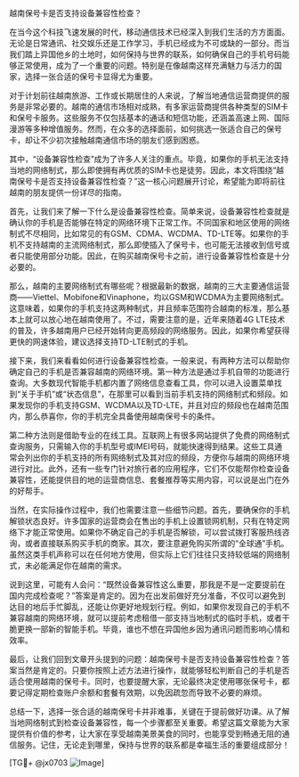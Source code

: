 越南保号卡是否支持设备兼容性检查？

在当今这个科技飞速发展的时代，移动通信技术已经深入到我们生活的方方面面。无论是日常通讯、社交娱乐还是工作学习，手机已经成为不可或缺的一部分。而当我们踏上异国他乡的土地时，如何保持与世界的联系，如何确保自己的手机号码能够正常使用，成为了一个重要的问题。特别是在像越南这样充满魅力与活力的国家，选择一张合适的保号卡显得尤为重要。

对于计划前往越南旅游、工作或长期居住的人来说，了解当地通信运营商提供的服务是非常必要的。越南的通信市场相对成熟，有多家运营商提供各种类型的SIM卡和保号卡服务。这些服务不仅包括基本的通话和短信功能，还涵盖高速上网、国际漫游等多种增值服务。然而，在众多的选择面前，如何挑选一张适合自己的保号卡，却让不少初次接触越南通信市场的朋友们感到困惑。

其中，“设备兼容性检查”成为了许多人关注的重点。毕竟，如果你的手机无法支持当地的网络制式，那么即使拥有再优质的SIM卡也是徒劳。因此，本文将围绕“越南保号卡是否支持设备兼容性检查？”这一核心问题展开讨论，希望能为即将前往越南的朋友提供一份详尽的指南。

首先，让我们来了解一下什么是设备兼容性检查。简单来说，设备兼容性检查就是确认你的手机是否能够在特定的网络环境下正常工作。不同国家和地区使用的网络制式不尽相同，比如常见的有GSM、CDMA、WCDMA、TD-LTE等。如果你的手机不支持越南的主流网络制式，那么即使插入了保号卡，也可能无法接收到信号或者只能使用部分功能。因此，在购买越南保号卡之前，进行设备兼容性检查是十分必要的。

那么，越南的主要网络制式有哪些呢？根据最新的数据，越南的三大主要通信运营商——Viettel、Mobifone和Vinaphone，均以GSM和WCDMA为主要网络制式。这意味着，如果你的手机支持这两种制式，并且频率范围符合越南的标准，那么基本上就可以放心地在越南使用了。不过，需要注意的是，近年来随着4G LTE技术的普及，许多越南用户已经开始转向更高频段的网络服务。因此，如果你希望获得更快的网速体验，建议选择支持TD-LTE制式的手机。

接下来，我们来看看如何进行设备兼容性检查。一般来说，有两种方法可以帮助你确定自己的手机是否兼容越南的网络环境。第一种方法是通过手机自带的功能进行查询。大多数现代智能手机都内置了网络信息查看工具，你可以进入设置菜单找到“关于手机”或“状态信息”，在那里可以看到当前手机支持的网络制式和频段。如果发现你的手机支持GSM、WCDMA以及TD-LTE，并且对应的频段也在越南范围内，那么恭喜你，你的手机完全具备使用越南保号卡的条件。

第二种方法则是借助专业的在线工具。互联网上有很多网站提供了免费的网络制式查询服务，只需输入你的手机型号或IMEI号码，就能快速得到结果。这些工具通常会列出你的手机支持的所有网络制式及其对应的频段，方便你与越南的网络环境进行对比。此外，还有一些专门针对旅行者的应用程序，它们不仅能帮你检查设备兼容性，还能提供目的地的运营商信息、套餐推荐等实用内容，可以说是出门在外的好帮手。

当然，在实际操作过程中，我们也需要注意一些细节问题。首先，要确保你的手机解锁状态良好。许多国家的运营商会在售出的手机上设置锁网机制，只有在特定网络下才能正常使用。如果你不确定自己的手机是否解锁，可以尝试拨打客服热线咨询，或者直接联系购买手机的商家。其次，要注意避免购买所谓的“全球通”手机。虽然这类手机声称可以在任何地方使用，但实际上它们往往只支持较低端的网络制式，未必能满足你在越南的需求。

说到这里，可能有人会问：“既然设备兼容性这么重要，那我是不是一定要提前在国内完成检查呢？”答案是肯定的。因为在出发前做好充分准备，不仅可以避免到达目的地后手忙脚乱，还能让你更好地规划行程。例如，如果你发现自己的手机不兼容越南的网络环境，就可以提前考虑租借一部支持当地制式的临时手机，或者干脆更换一部新的智能手机。毕竟，谁也不想在异国他乡因为通讯问题而影响心情和效率。

最后，让我们回到文章开头提到的问题：越南保号卡是否支持设备兼容性检查？答案当然是肯定的。只要你按照上述方法进行操作，就能够轻松判断自己的手机是否适合使用越南的保号卡。同时，也要提醒大家，无论最终决定使用哪张保号卡，都要记得定期检查账户余额和套餐有效期，以免因疏忽而导致不必要的麻烦。

总结一下，选择一张合适的越南保号卡并非难事，关键在于提前做好功课。从了解当地网络制式到检查设备兼容性，每一个步骤都至关重要。希望这篇文章能为大家提供有价值的参考，让大家在享受越南美景美食的同时，也能享受到畅通无阻的通信服务。记住，无论走到哪里，保持与世界的联系都是幸福生活的重要组成部分！

[TG💪+ @jx0703 ![Image](https://github.com/user-attachments/assets/dbca1d08-cadb-493c-b0ec-ad6f7a83f270)]